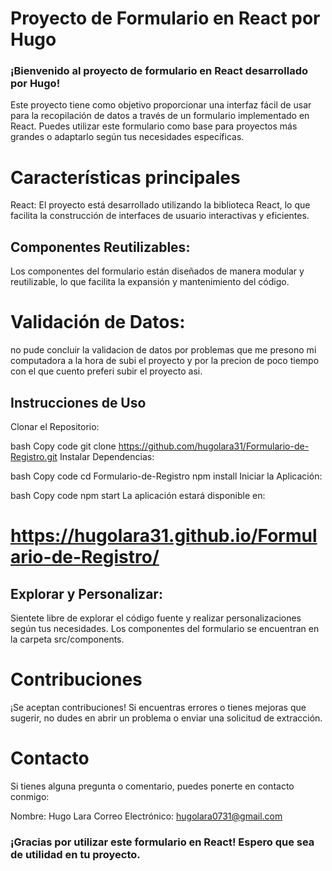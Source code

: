 # Proyecto de Formulario en React por Hugo

### ¡Bienvenido al proyecto de formulario en React desarrollado por Hugo!
Este proyecto tiene como objetivo proporcionar una interfaz fácil de usar para la recopilación de datos a través de un formulario implementado en React.
Puedes utilizar este formulario como base para proyectos más grandes o adaptarlo según tus necesidades específicas.

# Características principales
React: El proyecto está desarrollado utilizando la biblioteca React,
lo que facilita la construcción de interfaces de usuario interactivas y eficientes.

## Componentes Reutilizables:
Los componentes del formulario están diseñados de manera modular y reutilizable,
lo que facilita la expansión y mantenimiento del código.

# Validación de Datos:
no pude concluir la validacion de datos por problemas que me presono mi computadora a la hora de subi el proyecto y
por la precion de poco tiempo con el que cuento preferi subir el proyecto asi.

## Instrucciones de Uso
Clonar el Repositorio:

bash
Copy code
git clone https://github.com/hugolara31/Formulario-de-Registro.git
Instalar Dependencias:

bash
Copy code
cd Formulario-de-Registro
npm install
Iniciar la Aplicación:

bash
Copy code
npm start
La aplicación estará disponible en:

# https://hugolara31.github.io/Formulario-de-Registro/

## Explorar y Personalizar:
Sientete libre de explorar el código fuente y realizar personalizaciones según tus necesidades. Los componentes del formulario se encuentran en la carpeta src/components.

# Contribuciones
¡Se aceptan contribuciones! Si encuentras errores o tienes mejoras que sugerir, no dudes en abrir un problema o enviar una solicitud de extracción.

# Contacto
Si tienes alguna pregunta o comentario, puedes ponerte en contacto conmigo:

Nombre: Hugo Lara
Correo Electrónico: hugolara0731@gmail.com

### ¡Gracias por utilizar este formulario en React! Espero que sea de utilidad en tu proyecto.
